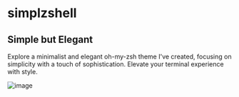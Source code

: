 # simplzshell  
## Simple but Elegant
Explore a minimalist and elegant oh-my-zsh theme I've created, focusing on simplicity with a touch of sophistication. Elevate your terminal experience with style.


![image](https://github.com/MrNeoTr1n0/simplzshell/assets/149966763/d419ebb8-c2b7-40dd-a43c-4f4998b1c361)


